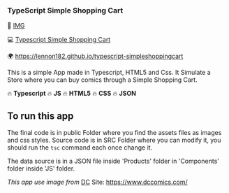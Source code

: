 ### TypeScript Simple Shopping Cart

🌌 [IMG](https://lennon182.github.io/assets/images/typescriptsimpleshoppingcart.png)

💻 [Typescript Simple Shopping Cart](https://lennon182.github.io/typescript-simpleshoppingcart)

🌍 https://lennon182.github.io/typescript-simpleshoppingcart

This is a simple App made in Typescript, HTML5 and Css. It Simulate a Store where you can buy comics through a Simple Shopping Cart.

🔥 **Typescript**
🔥 **JS**
🔥 **HTML5**
🔥 **CSS**
🔥 **JSON**

## To run this app

The final code is in public Folder where you find the assets files as images and css styles.
Source code is in SRC Folder where you can modify it, you should run the `tsc` command each once change it.

The data source is in a JSON file inside 'Products' folder in 'Components' folder inside 'JS' folder.

_This app use image from_ [DC](https://www.dccomics.com/)
Site: https://www.dccomics.com/
